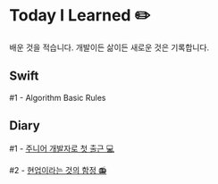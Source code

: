 # Today I Learned ✏️
배운 것을 적습니다. 개발이든 삶이든 새로운 것은 기록합니다.

## Swift

#1 - Algorithm Basic Rules

## Diary

#1 - [주니어 개발자로 첫 출근 💻](https://brunch.co.kr/@mymininic/5)

#2 - [현업이라는 것의 함정 📻](https://brunch.co.kr/@mymininic/6)
